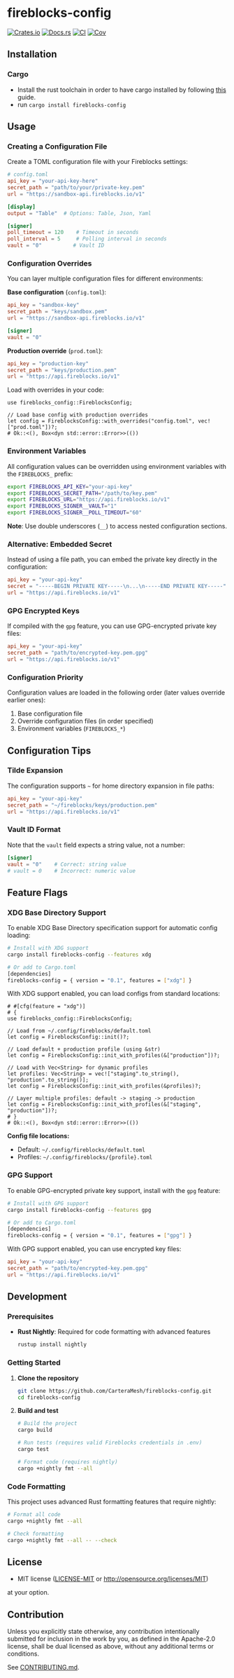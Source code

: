 # fireblocks-config

[![Crates.io](https://img.shields.io/crates/v/fireblocks-config.svg)](https://crates.io/crates/fireblocks-config)
[![Docs.rs](https://docs.rs/fireblocks-config/badge.svg)](https://docs.rs/fireblocks-config)
[![CI](https://github.com/CarteraMesh/fireblocks-config/workflows/test/badge.svg)](https://github.com/CarteraMesh/fireblocks-config/actions)
[![Cov](https://codecov.io/github/CarteraMesh/fireblocks-config/graph/badge.svg?token=dILa1k9tlW)](https://codecov.io/github/CarteraMesh/fireblocks-config)

## Installation

### Cargo

* Install the rust toolchain in order to have cargo installed by following
  [this](https://www.rust-lang.org/tools/install) guide.
* run `cargo install fireblocks-config`

## Usage

### Creating a Configuration File

Create a TOML configuration file with your Fireblocks settings:

```toml
# config.toml
api_key = "your-api-key-here"
secret_path = "path/to/your/private-key.pem"
url = "https://sandbox-api.fireblocks.io/v1"

[display]
output = "Table"  # Options: Table, Json, Yaml

[signer]
poll_timeout = 120    # Timeout in seconds
poll_interval = 5     # Polling interval in seconds
vault = "0"          # Vault ID
```

### Configuration Overrides

You can layer multiple configuration files for different environments:

**Base configuration** (`config.toml`):
```toml
api_key = "sandbox-key"
secret_path = "keys/sandbox.pem"
url = "https://sandbox-api.fireblocks.io/v1"

[signer]
vault = "0"
```

**Production override** (`prod.toml`):
```toml
api_key = "production-key"
secret_path = "keys/production.pem"
url = "https://api.fireblocks.io/v1"
```

Load with overrides in your code:
```rust,no_run
use fireblocks_config::FireblocksConfig;

// Load base config with production overrides
let config = FireblocksConfig::with_overrides("config.toml", vec!["prod.toml"])?;
# Ok::<(), Box<dyn std::error::Error>>(())
```

### Environment Variables

All configuration values can be overridden using environment variables with the `FIREBLOCKS_` prefix:

```bash
export FIREBLOCKS_API_KEY="your-api-key"
export FIREBLOCKS_SECRET_PATH="/path/to/key.pem"
export FIREBLOCKS_URL="https://api.fireblocks.io/v1"
export FIREBLOCKS_SIGNER__VAULT="1"
export FIREBLOCKS_SIGNER__POLL_TIMEOUT="60"
```

**Note**: Use double underscores (`__`) to access nested configuration sections.

### Alternative: Embedded Secret

Instead of using a file path, you can embed the private key directly in the configuration:

```toml
api_key = "your-api-key"
secret = "-----BEGIN PRIVATE KEY-----\n...\n-----END PRIVATE KEY-----"
url = "https://api.fireblocks.io/v1"
```

### GPG Encrypted Keys

If compiled with the `gpg` feature, you can use GPG-encrypted private key files:

```toml
api_key = "your-api-key"
secret_path = "path/to/encrypted-key.pem.gpg"
url = "https://api.fireblocks.io/v1"
```

### Configuration Priority

Configuration values are loaded in the following order (later values override earlier ones):

1. Base configuration file
2. Override configuration files (in order specified)
3. Environment variables (`FIREBLOCKS_*`)

## Configuration Tips

### Tilde Expansion

The configuration supports `~` for home directory expansion in file paths:

```toml
api_key = "your-api-key"
secret_path = "~/fireblocks/keys/production.pem"
url = "https://api.fireblocks.io/v1"
```

### Vault ID Format

Note that the `vault` field expects a string value, not a number:

```toml
[signer]
vault = "0"    # Correct: string value
# vault = 0    # Incorrect: numeric value
```

## Feature Flags

### XDG Base Directory Support

To enable XDG Base Directory specification support for automatic config loading:

```bash
# Install with XDG support
cargo install fireblocks-config --features xdg

# Or add to Cargo.toml
[dependencies]
fireblocks-config = { version = "0.1", features = ["xdg"] }
```

With XDG support enabled, you can load configs from standard locations:

```rust,no_run
# #[cfg(feature = "xdg")]
# {
use fireblocks_config::FireblocksConfig;

// Load from ~/.config/fireblocks/default.toml
let config = FireblocksConfig::init()?;

// Load default + production profile (using &str)
let config = FireblocksConfig::init_with_profiles(&["production"])?;

// Load with Vec<String> for dynamic profiles
let profiles: Vec<String> = vec!["staging".to_string(), "production".to_string()];
let config = FireblocksConfig::init_with_profiles(&profiles)?;

// Layer multiple profiles: default -> staging -> production
let config = FireblocksConfig::init_with_profiles(&["staging", "production"])?;
# }
# Ok::<(), Box<dyn std::error::Error>>(())
```

**Config file locations:**
- Default: `~/.config/fireblocks/default.toml`
- Profiles: `~/.config/fireblocks/{profile}.toml`

### GPG Support

To enable GPG-encrypted private key support, install with the `gpg` feature:

```bash
# Install with GPG support
cargo install fireblocks-config --features gpg

# Or add to Cargo.toml
[dependencies]
fireblocks-config = { version = "0.1", features = ["gpg"] }
```

With GPG support enabled, you can use encrypted key files:

```toml
api_key = "your-api-key"
secret_path = "path/to/encrypted-key.pem.gpg"
url = "https://api.fireblocks.io/v1"
```

## Development

### Prerequisites

- **Rust Nightly**: Required for code formatting with advanced features
  ```bash
  rustup install nightly
  ```

### Getting Started

1. **Clone the repository**
   ```bash
   git clone https://github.com/CarteraMesh/fireblocks-config.git
   cd fireblocks-config
   ```

2. **Build and test**
   ```bash
   # Build the project
   cargo build

   # Run tests (requires valid Fireblocks credentials in .env)
   cargo test

   # Format code (requires nightly)
   cargo +nightly fmt --all
   ```

### Code Formatting

This project uses advanced Rust formatting features that require nightly:

```bash
# Format all code
cargo +nightly fmt --all

# Check formatting
cargo +nightly fmt --all -- --check
```

## License

 * MIT license
   ([LICENSE-MIT](LICENSE-MIT) or http://opensource.org/licenses/MIT)

at your option.

## Contribution

Unless you explicitly state otherwise, any contribution intentionally submitted
for inclusion in the work by you, as defined in the Apache-2.0 license, shall be
dual licensed as above, without any additional terms or conditions.

See [CONTRIBUTING.md](CONTRIBUTING.md).
